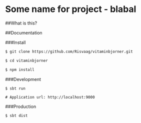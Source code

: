 # Some name for project - blabal

##What is this?

##Documentation

###Install
```bash
$ git clone https://github.com/Risvaag/vitaminbjorner.git

$ cd vitaminbjorner

$ npm install
```

###Development
```
$ sbt run

# Application url: http://localhost:9000
```

###Production
```
$ sbt dist
```